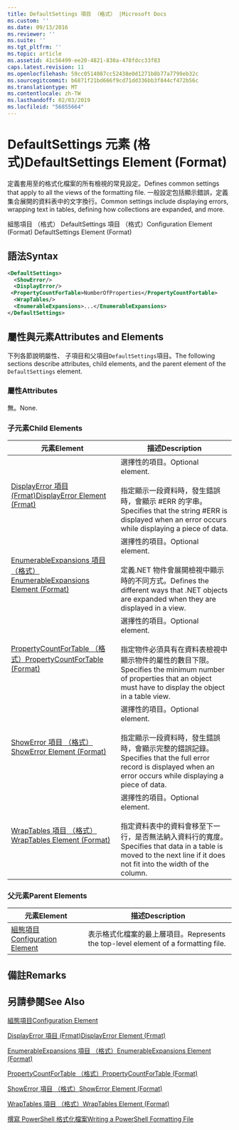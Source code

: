 ```yaml
---
title: DefaultSettings 項目 （格式） |Microsoft Docs
ms.custom: ''
ms.date: 09/13/2016
ms.reviewer: ''
ms.suite: ''
ms.tgt_pltfrm: ''
ms.topic: article
ms.assetid: 41c56499-ee20-4821-830a-478fdcc33f83
caps.latest.revision: 11
ms.openlocfilehash: 59cc0514087cc52438e0d1271b8b77a7799eb32c
ms.sourcegitcommit: b6871f21bd666f9cd71dd336bb3f844cf472b56c
ms.translationtype: MT
ms.contentlocale: zh-TW
ms.lasthandoff: 02/03/2019
ms.locfileid: "56855664"
---
```

# <a name="defaultsettings-element-format"></a><span data-ttu-id="fdd9d-102">DefaultSettings 元素 (格式)</span><span class="sxs-lookup"><span data-stu-id="fdd9d-102">DefaultSettings Element (Format)</span></span>

<span data-ttu-id="fdd9d-103">定義套用至的格式化檔案的所有檢視的常見設定。</span><span class="sxs-lookup"><span data-stu-id="fdd9d-103">Defines common settings that apply to all the views of the formatting file.</span></span> <span data-ttu-id="fdd9d-104">一般設定包括顯示錯誤，定義集合展開的資料表中的文字換行。</span><span class="sxs-lookup"><span data-stu-id="fdd9d-104">Common settings include displaying errors, wrapping text in tables, defining how collections are expanded, and more.</span></span>

<span data-ttu-id="fdd9d-105">組態項目 （格式） DefaultSettings 項目 （格式）</span><span class="sxs-lookup"><span data-stu-id="fdd9d-105">Configuration Element (Format) DefaultSettings Element (Format)</span></span>

## <a name="syntax"></a><span data-ttu-id="fdd9d-106">語法</span><span class="sxs-lookup"><span data-stu-id="fdd9d-106">Syntax</span></span>

```xml
<DefaultSettings>
  <ShowError/>
  <DisplayError/>
 <PropertyCountForTable>NumberOfProperties</PropertyCountFortable>
  <WrapTables/>
  <EnumerableExpansions>...</EnumerableExpansions>
</DefaultSettings>
```

## <a name="attributes-and-elements"></a><span data-ttu-id="fdd9d-107">屬性與元素</span><span class="sxs-lookup"><span data-stu-id="fdd9d-107">Attributes and Elements</span></span>

<span data-ttu-id="fdd9d-108">下列各節說明屬性、 子項目和父項目`DefaultSettings`項目。</span><span class="sxs-lookup"><span data-stu-id="fdd9d-108">The following sections describe attributes, child elements, and the parent element of the `DefaultSettings` element.</span></span>

### <a name="attributes"></a><span data-ttu-id="fdd9d-109">屬性</span><span class="sxs-lookup"><span data-stu-id="fdd9d-109">Attributes</span></span>

<span data-ttu-id="fdd9d-110">無。</span><span class="sxs-lookup"><span data-stu-id="fdd9d-110">None.</span></span>

### <a name="child-elements"></a><span data-ttu-id="fdd9d-111">子元素</span><span class="sxs-lookup"><span data-stu-id="fdd9d-111">Child Elements</span></span>

|<span data-ttu-id="fdd9d-112">元素</span><span class="sxs-lookup"><span data-stu-id="fdd9d-112">Element</span></span>|<span data-ttu-id="fdd9d-113">描述</span><span class="sxs-lookup"><span data-stu-id="fdd9d-113">Description</span></span>|
|-------------|-----------------|
|[<span data-ttu-id="fdd9d-114">DisplayError 項目 (Frmat)</span><span class="sxs-lookup"><span data-stu-id="fdd9d-114">DisplayError Element (Frmat)</span></span>](./displayerror-element-format.md)|<span data-ttu-id="fdd9d-115">選擇性的項目。</span><span class="sxs-lookup"><span data-stu-id="fdd9d-115">Optional element.</span></span><br /><br /> <span data-ttu-id="fdd9d-116">指定顯示一段資料時，發生錯誤時，會顯示 #ERR 的字串。</span><span class="sxs-lookup"><span data-stu-id="fdd9d-116">Specifies that the string #ERR is displayed when an error occurs while displaying a piece of data.</span></span>|
|[<span data-ttu-id="fdd9d-117">EnumerableExpansions 項目 （格式）</span><span class="sxs-lookup"><span data-stu-id="fdd9d-117">EnumerableExpansions Element (Format)</span></span>](./enumerableexpansions-element-format.md)|<span data-ttu-id="fdd9d-118">選擇性的項目。</span><span class="sxs-lookup"><span data-stu-id="fdd9d-118">Optional element.</span></span><br /><br /> <span data-ttu-id="fdd9d-119">定義.NET 物件會展開檢視中顯示時的不同方式。</span><span class="sxs-lookup"><span data-stu-id="fdd9d-119">Defines the different ways that .NET objects are expanded when they are displayed in a view.</span></span>|
|[<span data-ttu-id="fdd9d-120">PropertyCountForTable （格式）</span><span class="sxs-lookup"><span data-stu-id="fdd9d-120">PropertyCountForTable (Format)</span></span>](./propertycountfortable-element-format.md)|<span data-ttu-id="fdd9d-121">選擇性的項目。</span><span class="sxs-lookup"><span data-stu-id="fdd9d-121">Optional element.</span></span><br /><br /> <span data-ttu-id="fdd9d-122">指定物件必須具有在資料表檢視中顯示物件的屬性的數目下限。</span><span class="sxs-lookup"><span data-stu-id="fdd9d-122">Specifies the minimum number of properties that an object must have to display the object in a table view.</span></span>|
|[<span data-ttu-id="fdd9d-123">ShowError 項目 （格式）</span><span class="sxs-lookup"><span data-stu-id="fdd9d-123">ShowError Element (Format)</span></span>](./showerror-element-format.md)|<span data-ttu-id="fdd9d-124">選擇性的項目。</span><span class="sxs-lookup"><span data-stu-id="fdd9d-124">Optional element.</span></span><br /><br /> <span data-ttu-id="fdd9d-125">指定顯示一段資料時，發生錯誤時，會顯示完整的錯誤記錄。</span><span class="sxs-lookup"><span data-stu-id="fdd9d-125">Specifies that the full error record is displayed when an error occurs while displaying a piece of data.</span></span>|
|[<span data-ttu-id="fdd9d-126">WrapTables 項目 （格式）</span><span class="sxs-lookup"><span data-stu-id="fdd9d-126">WrapTables Element (Format)</span></span>](./wraptables-element-format.md)|<span data-ttu-id="fdd9d-127">選擇性的項目。</span><span class="sxs-lookup"><span data-stu-id="fdd9d-127">Optional element.</span></span><br /><br /> <span data-ttu-id="fdd9d-128">指定資料表中的資料會移至下一行，是否無法納入資料行的寬度。</span><span class="sxs-lookup"><span data-stu-id="fdd9d-128">Specifies that data in a table is moved to the next line if it does not fit into the width of the column.</span></span>|

### <a name="parent-elements"></a><span data-ttu-id="fdd9d-129">父元素</span><span class="sxs-lookup"><span data-stu-id="fdd9d-129">Parent Elements</span></span>

|<span data-ttu-id="fdd9d-130">元素</span><span class="sxs-lookup"><span data-stu-id="fdd9d-130">Element</span></span>|<span data-ttu-id="fdd9d-131">描述</span><span class="sxs-lookup"><span data-stu-id="fdd9d-131">Description</span></span>|
|-------------|-----------------|
|[<span data-ttu-id="fdd9d-132">組態項目</span><span class="sxs-lookup"><span data-stu-id="fdd9d-132">Configuration Element</span></span>](./configuration-element-format.md)|<span data-ttu-id="fdd9d-133">表示格式化檔案的最上層項目。</span><span class="sxs-lookup"><span data-stu-id="fdd9d-133">Represents the top-level element of a formatting file.</span></span>|

## <a name="remarks"></a><span data-ttu-id="fdd9d-134">備註</span><span class="sxs-lookup"><span data-stu-id="fdd9d-134">Remarks</span></span>

## <a name="see-also"></a><span data-ttu-id="fdd9d-135">另請參閱</span><span class="sxs-lookup"><span data-stu-id="fdd9d-135">See Also</span></span>

[<span data-ttu-id="fdd9d-136">組態項目</span><span class="sxs-lookup"><span data-stu-id="fdd9d-136">Configuration Element</span></span>](./configuration-element-format.md)

[<span data-ttu-id="fdd9d-137">DisplayError 項目 (Frmat)</span><span class="sxs-lookup"><span data-stu-id="fdd9d-137">DisplayError Element (Frmat)</span></span>](./displayerror-element-format.md)

[<span data-ttu-id="fdd9d-138">EnumerableExpansions 項目 （格式）</span><span class="sxs-lookup"><span data-stu-id="fdd9d-138">EnumerableExpansions Element (Format)</span></span>](./enumerableexpansions-element-format.md)

[<span data-ttu-id="fdd9d-139">PropertyCountForTable （格式）</span><span class="sxs-lookup"><span data-stu-id="fdd9d-139">PropertyCountForTable (Format)</span></span>](./propertycountfortable-element-format.md)

[<span data-ttu-id="fdd9d-140">ShowError 項目 （格式）</span><span class="sxs-lookup"><span data-stu-id="fdd9d-140">ShowError Element (Format)</span></span>](./showerror-element-format.md)

[<span data-ttu-id="fdd9d-141">WrapTables 項目 （格式）</span><span class="sxs-lookup"><span data-stu-id="fdd9d-141">WrapTables Element (Format)</span></span>](./wraptables-element-format.md)

[<span data-ttu-id="fdd9d-142">撰寫 PowerShell 格式化檔案</span><span class="sxs-lookup"><span data-stu-id="fdd9d-142">Writing a PowerShell Formatting File</span></span>](./writing-a-powershell-formatting-file.md)
